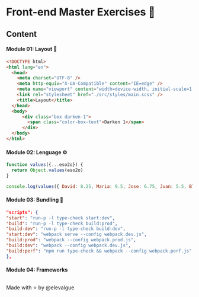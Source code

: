 # Front-end Master Exercises 🍋

## Content

#### Module 01: Layout 💅

``` html
<!DOCTYPE html>
<html lang="en">
  <head>
    <meta charset="UTF-8" />
    <meta http-equiv="X-UA-Compatible" content="IE=edge" />
    <meta name="viewport" content="width=device-width, initial-scale=1.0" />
    <link rel="stylesheet" href="./src/styles/main.scss" />
    <title>Layout</title>
  </head>
  <body>
      <div class="box darken-1">
        <span class="color-box-text">Darken 1</span>
      </div>
  </body>
</html>
```

#### Module 02: Lenguage ⚙️

```javascript
function values({...eso2o}) {
  return Object.values(eso2o)
}

console.log(values({ David: 8.25, Maria: 9.5, Jose: 6.75, Juan: 5.5, Blanca: 7.75, Carmen: 8, }));
```

#### Module 03: Bundling 🍱

``` json
"scripts": {
"start": "run-p -l type-check start:dev",
"build": "run-p -l type-check build:prod",
"build-dev": "run-p -l type-check build:dev",
"start:dev": "webpack serve --config webpack.dev.js",
"build:prod": "webpack --config webpack.prod.js",
"build:dev": "webpack --config webpack.dev.js",
"build:perf": "npm run type-check && webpack --config webpack.perf.js",
},
```

#### Module 04: Frameworks

##

Made with ⭐ by @elevalgue
